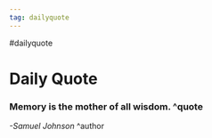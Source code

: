 ```yaml
---
tag: dailyquote
---
```


#dailyquote

# Daily Quote

### Memory is the mother of all wisdom. ^quote
*-Samuel Johnson* ^author
